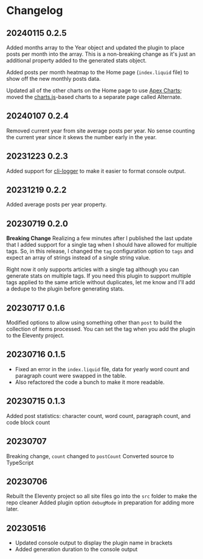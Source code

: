 # Changelog

## 20240115 0.2.5

Added months array to the Year object and updated the plugin to place posts per month into the array. This is a non-breaking change as it's just an additional property added to the generated stats object.

Added posts per month heatmap to the Home page (`index.liquid` file) to show off the new monthly posts data.

Updated all of the other charts on the Home page to use [Apex Charts](https://apexcharts.com/); moved the [charts.js](https://www.chartjs.org/)-based charts to a separate page called Alternate.

## 20240107 0.2.4

Removed current year from site average posts per year. No sense counting the current year since it skews the number early in the year.

## 20231223 0.2.3

Added support for [cli-logger](https://www.npmjs.com/package/cli-logger) to make it easier to format console output.

## 20231219 0.2.2

Added average posts per year property.

## 20230719 0.2.0

**Breaking Change** Realizing a few minutes after I published the last update that I added support for a single tag when I should have allowed for multiple tags. So, in this release, I changed the `tag` configuration option to `tags` and expect an array of strings instead of a single string value.

Right now it only supports articles with a single tag although you can generate stats on multiple tags. If you need this plugin to support multiple tags applied to the same article without duplicates, let me know and I'll add a dedupe to the plugin before generating stats.

## 20230717 0.1.6

Modified options to allow using something other than `post` to build the collection of items processed. You can set the tag when you add the plugin to the Eleventy project.

## 20230716 0.1.5

* Fixed an error in the `index.liquid` file, data for yearly word count and paragraph count were swapped in the table.
* Also refactored the code a bunch to make it more readable.

## 20230715 0.1.3

Added post statistics: character count, word count, paragraph count, and code block count

## 20230707

Breaking change, `count` changed to `postCount`
Converted source to TypeScript

## 20230706

Rebuilt the Eleventy project so all site files go into the `src` folder to make the repo cleaner
Added plugin option `debugMode` in preparation for adding more later.

## 20230516

* Updated console output to display the plugin name in brackets
* Added generation duration to the console output
